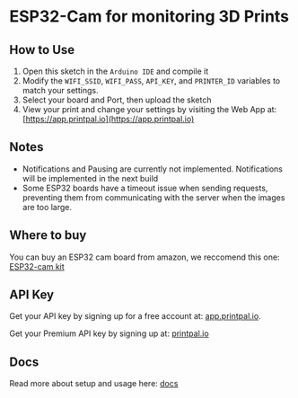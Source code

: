 # ESP32-Cam for monitoring 3D Prints


## How to Use

1. Open this sketch in the `Arduino IDE` and compile it
2. Modify the `WIFI_SSID`, `WIFI_PASS`, `API_KEY`, and `PRINTER_ID` variables to match your settings.
3. Select your board and Port, then upload the sketch
4. View your print and change your settings by visiting the Web App at: [https://app.printpal.io](https://app.printpal.io)

## Notes

- Notifications and Pausing are currently not implemented. Notifications will be implemented in the next build
- Some ESP32 boards have a timeout issue when sending requests, preventing them from communicating with the server when the images are too large.

## Where to buy
You can buy an ESP32 cam board from amazon, we reccomend this one: [ESP32-cam kit](https://amzn.to/4cWzBwS)

## API Key

Get your API key by signing up for a free account at: [app.printpal.io](https://app.rpintpal.io).

Get your Premium API key by signing up at: [printpal.io](https://printpal.io/printwatch/)

## Docs

Read more about setup and usage here: [docs](https://docs.printpal.io)
